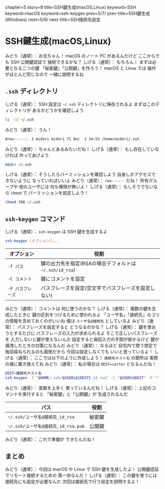 chapter=5
story=8
title=SSH鍵生成(macOS,Linux)
keyword=SSH
keyword=macOS
keyword=ssh-keygen
prev=5/7/
prev-title=SSH鍵生成(Windows)
next=5/9/
next-title=SSH接続先設定

# SSH鍵生成(macOS,Linux)

みどり（通常）：
  お兄ちゃん！
  macOS のノート PC があるんだけど
  ここからでも
  SSH 公開鍵認証で
  接続できるかな？
しげる（通常）：
  もちろん！
  まずは必要となる二つの鍵
  「秘密鍵」「公開鍵」を作ろう！
  macOS と Linux では
  操作がほとんど同じなので
  一緒に説明するね

## `.ssh` ディレクトリ

しげる（通常）：
  SSH 設定は
  `~/.ssh` ディレクトリに保存されるよ
  まずはこのディレクトリが
  あるかどうかを確認しよう

```bash
ls -ld ~/.ssh
```

みどり（通常）：
  うん！

```bash
drwx------. 2 midori midori 71 Dec  1 14:53 /home/midori/.ssh
```

みどり（通常）：
  ちゃんとあるみたいだね！
しげる（通常）：
  もし存在していなければ
  作ってあげよう

```bash
mkdir ~/.ssh
```

しげる（通常）：
  そうしたらパーミッションを確認しよう
  自身しかアクセスできないように
  なっていればいいよ
みどり（通常）：
  `rwx------` だね！
  所有グループや
  他のユーザには
  何も権限が無いよ！
しげる（通常）：
  もしそうでないなら `chmod` で
  パーミッションを設定しよう！

```bash
chmod 700 ~/.ssh
```

## `ssh-keygen` コマンド

しげる（通常）：
  `ssh-keygen` は
  SSH 鍵を生成するよ

```bash
ssh-keygen [オプション]...
```

オプション        | 役割
----------------- | ----
`-f パス`         | 鍵の出力先を指定(RSAの場合デフォルトは `~/.ssh/id_rsa`)
`-C コメント`     | 鍵にコメントを設定
`-P パスフレーズ` | パスフレーズを設定(空文字でパスフレーズを設定しない)

みどり（通常）：
  コメントは
  何に使うのかな？
しげる（通常）：
  複数の鍵を生成したときに
  鍵の区別をつけるために使われるよ
  「ユーザ名」「接続先」の
  2つの情報を含めておくのがいいね
  僕は `ユーザ名@接続先` としているよ
みどり（通常）：
  パスフレーズを設定すると
  どうなるのかな？
しげる（通常）：
  鍵を使おうとするたびに
  パスフレーズの入力が求められるよ
  そこで正しいパスフレーズを
  入力しないと鍵が使えないんだ
  設定すると毎回入力の手間が掛かるけど
  鍵が漏洩したときの対策になるんだ
みどり（通常）：
  なるほど
  自宅内で使う想定で
  毎回尋ねられるのも面倒だから
  今回は設定しなくても
  いいと思っているよ！
しげる（通常）：
  ここでは以下のように作成しよう！
  `接続先ホスト名` の箇所は
  実際の値に置き換えてね
みどり（通常）：
  私の場合は `DEST=carter` となるんだね！

```bash
DEST=接続先ホスト名
ssh-keygen -f "$HOME/.ssh/$USER@${DEST}_id_rsa" -C "$USER@$DEST" -P ""
```

みどり（通常）：
  変数を上手く
  使っているんだね！
しげる（通常）：
  上記のコマンドを実行すると
  「秘密鍵」と「公開鍵」が
  生成されるんだ

パス                                | 役割
----------------------------------- | ------
`~/.ssh/ユーザ名@接続先_id_rsa`     | 秘密鍵
`~/.ssh/ユーザ名@接続先_id_rsa.pub` | 公開鍵

みどり（通常）：
  これで準備が
  できたんだね！

## まとめ

みどり（通常）：
  今回は macOS や Linux で
  SSH 鍵を生成したよ！
  公開鍵認証でリモート接続するための
  第一歩なんだ！
しげる（通常）：
  この鍵を使うには
  接続先にも設定が必要なんだ
  次回は接続先で行う設定を説明するよ！

